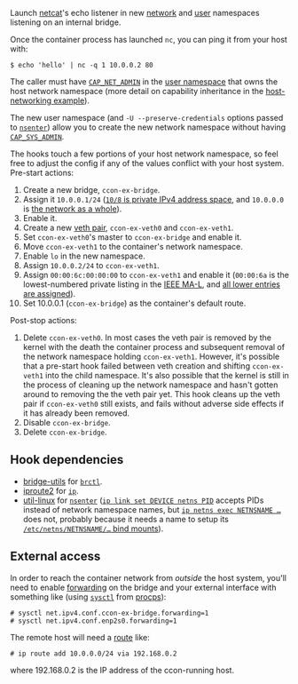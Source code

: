 Launch [netcat][]'s echo listener in new [network][namespaces.7] and
[user][user_namespaces.7] namespaces listening on an internal bridge.

Once the container process has launched `nc`, you can ping it from
your host with:

    $ echo 'hello' | nc -q 1 10.0.0.2 80

The caller must have [`CAP_NET_ADMIN`][capabilities.7] in the [user
namespace][user_namespaces.7] that owns the host network namespace
(more detail on capability inheritance in the [host-networking
example](../net-host-root)).

The new user namespace (and `-U --preserve-credentials` options passed
to [`nsenter`][nsenter.1]) allow you to create the new network
namespace without having [`CAP_SYS_ADMIN`][capabilities.7].

The hooks touch a few portions of your host network namespace, so feel
free to adjust the config if any of the values conflict with your host
system.  Pre-start actions:

1. Create a new bridge, `ccon-ex-bridge`.
2. Assign it `10.0.0.1/24` ([`10/8` is private IPv4 address
   space][rfc1918.3], and `10.0.0.0` is [the network as a
   whole][rfc922.7]).
3. Enable it.
4. Create a new [veth pair][namespaces.7], `ccon-ex-veth0` and
   `ccon-ex-veth1`.
5. Set `ccon-ex-veth0`'s master to `ccon-ex-bridge` and enable it.
6. Move `ccon-ex-veth1` to the container's network namespace.
8. Enable `lo` in the new namespace.
9. Assign `10.0.0.2/24` to `ccon-ex-veth1`.  
10. Assign `00:00:6c:00:00:00` to `ccon-ex-veth1` and enable it
    (`00:00:6a` is the lowest-numbered private listing in the [IEEE
    MA-L][MA-L], and [all lower entries are assigned][MA-L.txt]).
11. Set 10.0.0.1 (`ccon-ex-bridge`) as the container's default route.

Post-stop actions:

1. Delete `ccon-ex-veth0`.  In most cases the veth pair is removed by
   the kernel with the death the container process and subsequent
   removal of the network namespace holding `ccon-ex-veth1`.  However,
   it's possible that a pre-start hook failed between veth creation
   and shifting `ccon-ex-veth1` into the child namespace.  It's also
   possible that the kernel is still in the process of cleaning up the
   network namespace and hasn't gotten around to removing the the veth
   pair yet.  This hook cleans up the veth pair if `ccon-ex-veth0`
   still exists, and fails without adverse side effects if it has
   already been removed.
2. Disable `ccon-ex-bridge`.
3. Delete `ccon-ex-bridge`.

## Hook dependencies

* [bridge-utils][] for [`brctl`][brctl.8].
* [iproute2][] for [`ip`][ip.8].
* [util-linux][] for [`nsenter`][nsenter.1] ([`ip link set DEVICE netns
  PID`][ip-link.8] accepts PIDs instead of network namespace names,
  but [`ip netns exec NETNSNAME …`][ip-netns.8] does not, probably
  because it needs a name to setup its [`/etc/netns/NETNSNAME/…` bind
  mounts][ip-netns.8]).

## External access

In order to reach the container network from *outside* the host
system, you'll need to enable [forwarding][ip.7] on the bridge and
your external interface with something like (using
[`sysctl`][sysctl.8] from [procps][]):

    # sysctl net.ipv4.conf.ccon-ex-bridge.forwarding=1
    # sysctl net.ipv4.conf.enp2s0.forwarding=1

The remote host will need a [route][ip-route.8] like:

    # ip route add 10.0.0.0/24 via 192.168.0.2

where 192.168.0.2 is the IP address of the ccon-running host.

[MA-L]: http://standards.ieee.org/develop/regauth/oui/
[MA-L.txt]: https://services13.ieee.org/RST/standards-ra-web/rest/assignments/download/?registry=MA-L&format=txt
[rfc922.7]: https://tools.ietf.org/html/rfc922#section-7
[rfc1918.3]: https://tools.ietf.org/html/rfc1918#section-3

[bridge-utils]: http://www.linuxfoundation.org/collaborate/workgroups/networking/bridge
[iproute2]: http://www.linuxfoundation.org/collaborate/workgroups/networking/iproute2
[netcat]: http://nc110.sourceforge.net/
[procps]: https://gitlab.com/procps-ng/procps
[util-linux]: https://www.kernel.org/pub/linux/utils/util-linux/

[nsenter.1]: http://www.man7.org/linux/man-pages/man1/nsenter.1.html
[capabilities.7]: http://man7.org/linux/man-pages/man7/capabilities.7.html
[ip.7]: http://man7.org/linux/man-pages/man7/ip.7.html
[namespaces.7]: http://man7.org/linux/man-pages/man7/namespaces.7.html
[user_namespaces.7]: http://man7.org/linux/man-pages/man7/user_namespaces.7.html
[brctl.8]: http://man7.org/linux/man-pages/man8/brctl.8.html
[ip.8]: http://man7.org/linux/man-pages/man8/ip.8.html
[ip-link.8]: https://git.kernel.org/cgit/linux/kernel/git/shemminger/iproute2.git/tree/man/man8/ip-link.8.in?id=v4.2.0
[ip-netns.8]: http://man7.org/linux/man-pages/man8/ip-netns.8.html
[ip-route.8]: http://man7.org/linux/man-pages/man8/ip-route.8.html
[iptables.8]: http://man7.org/linux/man-pages/man8/iptables.8.html
[sysctl.8]: http://man7.org/linux/man-pages/man8/sysctl.8.html
